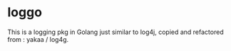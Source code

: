 # loggo
 This is a logging pkg in Golang just similar to log4j, copied and refactored from : yakaa / log4g.
